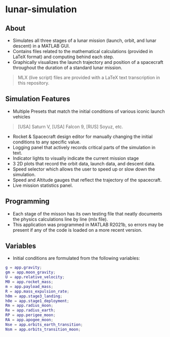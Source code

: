 # lunar-simulation

## About

- Simulates all three stages of a lunar mission (launch, orbit, and lunar descent) in a MATLAB GUI.
- Contains files related to the mathematical calculations (provided in LaTeX format) and computing behind each step.
- Graphically visualizes the launch trajectory and position of a spacecraft throughout the duration of a standard lunar mission.

> MLX (live script) files are provided with a LaTeX text transcription in this repository.

## Simulation Features

- Multiple Presets that match the initial conditions of various iconic launch vehicles
> [USA] Saturn V, [USA] Falcon 9, [RUS] Soyuz, etc.
- Rocket & Spacecraft design editor for manually changing the initial conditions to any specific value.
- Logging panel that actively records critical parts of the simulation in text.
- Indicator lights to visually indicate the current mission stage
- 3 2D plots that record the orbit data, launch data, and descent data.
- Speed selector which allows the user to speed up or slow down the simulation.
- Speed and Altitude gauges that reflect the trajectory of the spacecraft.
- Live mission statistics panel.

## Programming 
- Each stage of the misson has its own testing file that neatly documents the physics calculations line by line (mlx file).
- This application was programmed in MATLAB R2021b, so errors may be present if any of the code is loaded on a more recent version.

## Variables
- Initial conditions are formulated from the following variables:
```matlab
g = app.gravity;
gm = app.moon_gravity;
U = app.relative_velocity;
M0 = app.rocket_mass;
m = app.payload_mass;
R = app.mass_expulsion_rate;
h0m = app.stage3_landing;
h0e = app.stage1_deployment;
Rm = app.radius_moon;
Re = app.radius_earth;
RP = app.perigee_moon;
RA = app.apogee_moon;
Nse = app.orbits_earth_transition;
Nsm = app.orbits_transition_moon;
```
